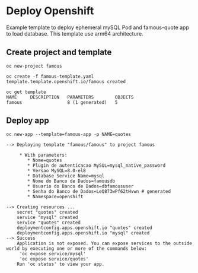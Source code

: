 # Deploy Openshift
Example template to deploy ephemeral mySQL Pod and famous-quote app to load database. This template use arm64 architecture.

## Create project and template
```
oc new-project famous
```

```
oc create -f famous-template.yaml
template.template.openshift.io/famous created

```

```
oc get template
NAME     DESCRIPTION   PARAMETERS        OBJECTS
famous                 8 (1 generated)   5

```

## Deploy app

```
oc new-app --template=famous-app -p NAME=quotes

--> Deploying template "famous/famous" to project famous

     * With parameters:
        * Nome=quotes
        * Plugin de autenticacao MySQL=mysql_native_password
        * Versao MySQL=8.0-el8
        * Database Service Name=mysql
        * Nome do Banco de Dados=famousdb
        * Usuario do Banco de Dados=dbfamoususer
        * Senha do Banco de Dados=LeQ873wPf62tHvwn # generated
        * Namespace=openshift

--> Creating resources ...
    secret "quotes" created
    service "mysql" created
    service "quotes" created
    deploymentconfig.apps.openshift.io "quotes" created
    deploymentconfig.apps.openshift.io "mysql" created
--> Success
    Application is not exposed. You can expose services to the outside world by executing one or more of the commands below:
     'oc expose service/mysql'
     'oc expose service/quotes'
    Run 'oc status' to view your app.

```
